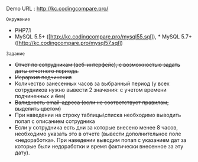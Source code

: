 Demo URL : http://kc.codingcompare.pro/

``Окружение``

* PHP7.1
* MySQL 5.5+ ([http://kc.codingcompare.pro/mysql55.sql]), * MySQL 5.7+ ([http://kc.codingcompare.pro/mysql57.sql])

``Задание``

* ~~Отчет по сотрудникам (веб-интерфейс), с возможностью задать даты отчетного периода.~~
* ~~Иерархия подчинения~~
* Количество занесенных часов за выбранный период (у всех сотрудников нужно вывести 2 значения: с учетом времени подчиненных и ~~без~~)
* ~~Валидность email-адреса (если не соответствует правилам, выделить цветом)~~
* При наведении на строку таблицы\списка необходимо выводить попап с описанием сотрудника
* Если у сотрудника есть дни за которые внесено менее 8 часов, необходимо указать это в отчете (вывести дополнительное поле «недоработка». При наведении выводим попап с указанием дат за которые были недоработки и время фактически внесенное за эту дату).
